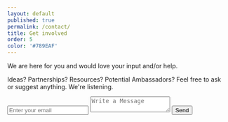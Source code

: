 ```yaml
---
layout: default
published: true
permalink: /contact/
title: Get involved
order: 5
color: '#789EAF'
---
```


We are here for you and would love your input and/or help.

Ideas? Partnerships? Resources? Potential Ambassadors? Feel free to ask or suggest anything. We're listening.

<form class="contact" action="https://formspree.io/joedbarham@gmail.com"
      method="POST">
  <input id="email" type="email" name="_replyto" placeholder="Enter your email" required>
  <input type="hidden" name="_next" value="/thanks" />
  <textarea id="message" type="text" name="name" placeholder="Write a Message"></textarea>
  <input type="submit" value="Send">
</form>
